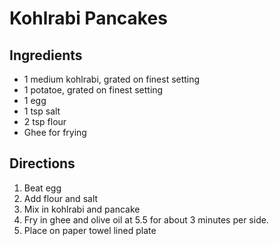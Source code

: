 # Kohlrabi Pancakes

## Ingredients

 - 1 medium kohlrabi, grated on finest setting
 - 1 potatoe, grated on finest setting
 - 1 egg
 - 1 tsp salt
 - 2 tsp flour
 - Ghee for frying

## Directions

1. Beat egg
1. Add flour and salt
1. Mix in kohlrabi and pancake
1. Fry in ghee and olive oil at 5.5 for about 3 minutes per side.
1. Place on paper towel lined plate
